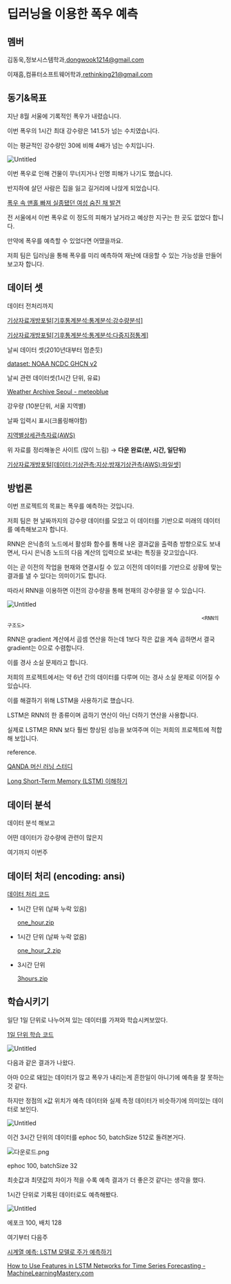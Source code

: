 # 딥러닝을 이용한 폭우 예측

## 멤버

김동욱,정보시스템학과,dongwook1214@gmail.com

이재흠,컴퓨터소프트웨어학과,rethinking21@gmail.com

## 동기&목표

지난 8월 서울에 기록적인 폭우가 내렸습니다.

이번 폭우의 1시간 최대 강수량은 141.5가 넘는 수치였습니다.

이는 평균적인 강수량인 30에 비해 4배가 넘는 수치입니다.

![Untitled](%E1%84%83%E1%85%B5%E1%86%B8%E1%84%85%E1%85%A5%E1%84%82%E1%85%B5%E1%86%BC%E1%84%8B%E1%85%B3%E1%86%AF%20%E1%84%8B%E1%85%B5%E1%84%8B%E1%85%AD%E1%86%BC%E1%84%92%E1%85%A1%E1%86%AB%20%E1%84%91%E1%85%A9%E1%86%A8%E1%84%8B%E1%85%AE%20%E1%84%8B%E1%85%A8%E1%84%8E%E1%85%B3%E1%86%A8%207015363766494161b9b9034c7a84b5d3/Untitled.png)

이번 폭우로 인해 건물이 무너지거나 인명 피해가 나기도 했습니다.

반지하에 살던 사람은 집을 잃고 길거리에 나앉게 되었습니다.

[폭우 속 맨홀 빠져 실종됐던 여성 숨진 채 발견](https://www.ytn.co.kr/_ln/0103_202208120614289144)

전 서울에서 이번 폭우로 이 정도의 피해가 날거라고 예상한 지구는 한 곳도 없었다 합니다.

만약에 폭우를 예측할 수 있었다면 어땠을까요.

저희 팀은 딥러닝을 통해 폭우를 미리 예측하여 재난에 대응할 수 있는 가능성을 만들어보고자 합니다.

## 데이터 셋

데이터 전처리까지

[기상자료개방포털[기후통계분석:통계분석:강수량분석]](https://data.kma.go.kr/stcs/grnd/grndRnList.do)

[기상자료개방포털[기후통계분석:통계분석:다중지점통계]](https://data.kma.go.kr/climate/StatisticsDivision/selectStatisticsDivision.do?pgmNo=158)

날씨 데이터 셋(2010년대부터 멈춘듯)

[dataset: NOAA NCDC GHCN v2](https://iridl.ldeo.columbia.edu/SOURCES/.NOAA/.NCDC/.GHCN/.v2/IWMO+47108000+VALUE/)

날씨 관련 데이터셋(1시간 단위, 유료)

[Weather Archive Seoul - meteoblue](https://www.meteoblue.com/en/weather/archive/export/seoul_south-korea_1835848)

강우량 (10분단위, 서울 지역별)

[](https://data.seoul.go.kr/dataList/OA-1168/S/1/datasetView.do#)

날짜 입력시 표시(크롤링해야함)

[지역별상세관측자료(AWS)](https://www.weather.go.kr/weather/observation/aws_table_popup.jsp)

위 자료를 정리해놓은 사이트 (많이 느림) → **다운 완료(분, 시간, 일단위)**

[기상자료개방포털[데이터:기상관측:지상:방재기상관측(AWS):파일셋]](https://data.kma.go.kr/data/grnd/selectAwsRltmList.do?pgmNo=56&tabNo=1)

## 방법론

이번 프로젝트의 목표는 폭우를 예측하는 것입니다.

저희 팀은 현 날짜까지의 강수량 데이터를 모았고 이 데이터를 기반으로 미래의 데이터를 예측해보고자 합니다.

RNN은 은닉층의 노드에서 활성화 함수를 통해 나온 결과값을 출력층 방향으로도 보내면서, 다시 은닉층 노드의 다음 계산의 입력으로 보내는 특징을 갖고있습니다. 

이는 곧 이전의 작업을 현재와 연결시킬 수 있고 이전의 데이터를 기반으로 상황에 맞는 결과를 낼 수 있다는 의미이기도 합니다.

따라서 RNN을 이용하면 이전의 강수량을 통해 현재의 강수량을 알 수 있습니다.

![Untitled](%E1%84%83%E1%85%B5%E1%86%B8%E1%84%85%E1%85%A5%E1%84%82%E1%85%B5%E1%86%BC%E1%84%8B%E1%85%B3%E1%86%AF%20%E1%84%8B%E1%85%B5%E1%84%8B%E1%85%AD%E1%86%BC%E1%84%92%E1%85%A1%E1%86%AB%20%E1%84%91%E1%85%A9%E1%86%A8%E1%84%8B%E1%85%AE%20%E1%84%8B%E1%85%A8%E1%84%8E%E1%85%B3%E1%86%A8%207015363766494161b9b9034c7a84b5d3/Untitled%201.png)

                                                                   <RNN의 구조도>

RNN은 gradient 계산에서 곱셈 연산을 하는데 1보다 작은 값을 계속 곱하면서 결국 gradient는  0으로 수렴합니다.

이를 경사 소실 문제라고 합니다.

저희의 프로젝트에서는 약 6년 간의 데이터를 다루며 이는 경사 소실 문제로 이어질 수 있습니다.

이를 해결하기 위해 LSTM을 사용하기로 했습니다.

LSTM은 RNN의 한 종류이며 곱하기 연산이 아닌 더하기 연산을 사용합니다.

실제로 LSTM은 RNN 보다 훨씬 향상된 성능을 보여주며 이는 저희의 프로젝트에 적합해 보입니다.

reference.

[QANDA 머신 러닝 스터디](https://blog.mathpresso.com/mathpresso-%EB%A8%B8%EC%8B%A0-%EB%9F%AC%EB%8B%9D-%EC%8A%A4%ED%84%B0%EB%94%94-12-rnn-recurrent-neural-nerwork-1-b28968016ca9)

[Long Short-Term Memory (LSTM) 이해하기](https://dgkim5360.tistory.com/entry/understanding-long-short-term-memory-lstm-kr)

## 데이터 분석

데이터 분석 해보고

어떤 데이터가 강수량에 관련이 많은지

여기까지 이번주

## 데이터 처리 (encoding: ansi)

[데이터 처리 코드](%E1%84%83%E1%85%B5%E1%86%B8%E1%84%85%E1%85%A5%E1%84%82%E1%85%B5%E1%86%BC%E1%84%8B%E1%85%B3%E1%86%AF%20%E1%84%8B%E1%85%B5%E1%84%8B%E1%85%AD%E1%86%BC%E1%84%92%E1%85%A1%E1%86%AB%20%E1%84%91%E1%85%A9%E1%86%A8%E1%84%8B%E1%85%AE%20%E1%84%8B%E1%85%A8%E1%84%8E%E1%85%B3%E1%86%A8%207015363766494161b9b9034c7a84b5d3/%E1%84%83%E1%85%A6%E1%84%8B%E1%85%B5%E1%84%90%E1%85%A5%20%E1%84%8E%E1%85%A5%E1%84%85%E1%85%B5%20%E1%84%8F%E1%85%A9%E1%84%83%E1%85%B3%209751d88fa3f249f198c9f64d80b80127.md) 

- 1시간 단위 (날짜 누락 있음)
    
    [one_hour.zip](%E1%84%83%E1%85%B5%E1%86%B8%E1%84%85%E1%85%A5%E1%84%82%E1%85%B5%E1%86%BC%E1%84%8B%E1%85%B3%E1%86%AF%20%E1%84%8B%E1%85%B5%E1%84%8B%E1%85%AD%E1%86%BC%E1%84%92%E1%85%A1%E1%86%AB%20%E1%84%91%E1%85%A9%E1%86%A8%E1%84%8B%E1%85%AE%20%E1%84%8B%E1%85%A8%E1%84%8E%E1%85%B3%E1%86%A8%207015363766494161b9b9034c7a84b5d3/one_hour.zip)
    
- 1시간 단위 (날짜 누락 없음)
    
    [one_hour_2.zip](%E1%84%83%E1%85%B5%E1%86%B8%E1%84%85%E1%85%A5%E1%84%82%E1%85%B5%E1%86%BC%E1%84%8B%E1%85%B3%E1%86%AF%20%E1%84%8B%E1%85%B5%E1%84%8B%E1%85%AD%E1%86%BC%E1%84%92%E1%85%A1%E1%86%AB%20%E1%84%91%E1%85%A9%E1%86%A8%E1%84%8B%E1%85%AE%20%E1%84%8B%E1%85%A8%E1%84%8E%E1%85%B3%E1%86%A8%207015363766494161b9b9034c7a84b5d3/one_hour_2.zip)
    
- 3시간 단위
    
    [3hours.zip](%E1%84%83%E1%85%B5%E1%86%B8%E1%84%85%E1%85%A5%E1%84%82%E1%85%B5%E1%86%BC%E1%84%8B%E1%85%B3%E1%86%AF%20%E1%84%8B%E1%85%B5%E1%84%8B%E1%85%AD%E1%86%BC%E1%84%92%E1%85%A1%E1%86%AB%20%E1%84%91%E1%85%A9%E1%86%A8%E1%84%8B%E1%85%AE%20%E1%84%8B%E1%85%A8%E1%84%8E%E1%85%B3%E1%86%A8%207015363766494161b9b9034c7a84b5d3/3hours.zip)
    

## 학습시키기

일단 1일 단위로 나누어져 있는 데이터를 가져와 학습시켜보았다.

[1일 단위 학습 코드](%E1%84%83%E1%85%B5%E1%86%B8%E1%84%85%E1%85%A5%E1%84%82%E1%85%B5%E1%86%BC%E1%84%8B%E1%85%B3%E1%86%AF%20%E1%84%8B%E1%85%B5%E1%84%8B%E1%85%AD%E1%86%BC%E1%84%92%E1%85%A1%E1%86%AB%20%E1%84%91%E1%85%A9%E1%86%A8%E1%84%8B%E1%85%AE%20%E1%84%8B%E1%85%A8%E1%84%8E%E1%85%B3%E1%86%A8%207015363766494161b9b9034c7a84b5d3/1%E1%84%8B%E1%85%B5%E1%86%AF%20%E1%84%83%E1%85%A1%E1%86%AB%E1%84%8B%E1%85%B1%20%E1%84%92%E1%85%A1%E1%86%A8%E1%84%89%E1%85%B3%E1%86%B8%20%E1%84%8F%E1%85%A9%E1%84%83%E1%85%B3%201695ac23a86748f28195660bfcdb7b22.md)

![Untitled](%E1%84%83%E1%85%B5%E1%86%B8%E1%84%85%E1%85%A5%E1%84%82%E1%85%B5%E1%86%BC%E1%84%8B%E1%85%B3%E1%86%AF%20%E1%84%8B%E1%85%B5%E1%84%8B%E1%85%AD%E1%86%BC%E1%84%92%E1%85%A1%E1%86%AB%20%E1%84%91%E1%85%A9%E1%86%A8%E1%84%8B%E1%85%AE%20%E1%84%8B%E1%85%A8%E1%84%8E%E1%85%B3%E1%86%A8%207015363766494161b9b9034c7a84b5d3/Untitled%202.png)

다음과 같은 결과가 나왔다.

아마 0으로 돼있는 데이터가 많고 폭우가 내리는게 흔한일이 아니기에 예측을 잘 못하는 것 같다.

하지만 정점의 x값 위치가 예측 데이터와 실제 측정 데이터가 비슷하기에 의미있는 데이터로 보인다.

![Untitled](%E1%84%83%E1%85%B5%E1%86%B8%E1%84%85%E1%85%A5%E1%84%82%E1%85%B5%E1%86%BC%E1%84%8B%E1%85%B3%E1%86%AF%20%E1%84%8B%E1%85%B5%E1%84%8B%E1%85%AD%E1%86%BC%E1%84%92%E1%85%A1%E1%86%AB%20%E1%84%91%E1%85%A9%E1%86%A8%E1%84%8B%E1%85%AE%20%E1%84%8B%E1%85%A8%E1%84%8E%E1%85%B3%E1%86%A8%207015363766494161b9b9034c7a84b5d3/Untitled%203.png)

이건 3시간 단위의 데이터를 ephoc 50, batchSize 512로 돌려본거다.

![다운로드.png](%E1%84%83%E1%85%B5%E1%86%B8%E1%84%85%E1%85%A5%E1%84%82%E1%85%B5%E1%86%BC%E1%84%8B%E1%85%B3%E1%86%AF%20%E1%84%8B%E1%85%B5%E1%84%8B%E1%85%AD%E1%86%BC%E1%84%92%E1%85%A1%E1%86%AB%20%E1%84%91%E1%85%A9%E1%86%A8%E1%84%8B%E1%85%AE%20%E1%84%8B%E1%85%A8%E1%84%8E%E1%85%B3%E1%86%A8%207015363766494161b9b9034c7a84b5d3/%25E1%2584%2583%25E1%2585%25A1%25E1%2584%258B%25E1%2585%25AE%25E1%2586%25AB%25E1%2584%2585%25E1%2585%25A9%25E1%2584%2583%25E1%2585%25B3.png)

ephoc 100, batchSize 32

최솟값과 최댓값의 차이가 적을 수록 예측 결과가 더 좋은것 같다는 생각을 했다.

1시간 단위로 기록된 데이터로도 예측해봤다.

![Untitled](%E1%84%83%E1%85%B5%E1%86%B8%E1%84%85%E1%85%A5%E1%84%82%E1%85%B5%E1%86%BC%E1%84%8B%E1%85%B3%E1%86%AF%20%E1%84%8B%E1%85%B5%E1%84%8B%E1%85%AD%E1%86%BC%E1%84%92%E1%85%A1%E1%86%AB%20%E1%84%91%E1%85%A9%E1%86%A8%E1%84%8B%E1%85%AE%20%E1%84%8B%E1%85%A8%E1%84%8E%E1%85%B3%E1%86%A8%207015363766494161b9b9034c7a84b5d3/Untitled%204.png)

에포크 100, 배치 128

여기부터 다음주

[시계열 예측: LSTM 모델로 주가 예측하기](https://insightcampus.co.kr/2021/11/11/%EC%8B%9C%EA%B3%84%EC%97%B4-%EC%98%88%EC%B8%A1-lstm-%EB%AA%A8%EB%8D%B8%EB%A1%9C-%EC%A3%BC%EA%B0%80-%EC%98%88%EC%B8%A1%ED%95%98%EA%B8%B0/)

[How to Use Features in LSTM Networks for Time Series Forecasting - MachineLearningMastery.com](https://machinelearningmastery.com/use-features-lstm-networks-time-series-forecasting/)
